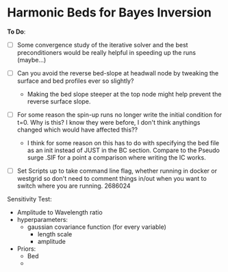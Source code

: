 # Harmonic Beds for Bayes Inversion


__To Do__:

  - [ ] Some convergence study of the iterative solver and the best preconditioners
        would be really helpful in speeding up the runs (maybe...)

  - [ ] Can you avoid the reverse bed-slope at headwall node by tweaking the
        surface and bed profiles ever so slightly?   
    - Making the bed slope steeper at the top node might help prevent the
      reverse surface slope.

  - [ ] For some reason the spin-up runs no longer write the initial condition
        for t=0. Why is this? I know they were before, I don't think anythings
        changed which would have affected this??   
    - I think for some reason on this has to do with specifying the bed file
      as an init instead of JUST in the BC section. Compare to the Pseudo surge .SIF
      for a point a comparison where writing the IC works.

  - [ ] Set Scripts up to take command line flag, whether running in docker or
        westgrid so don't need to comment things in/out when you want to switch
        where you are running.
        2686024

Sensitivity Test:

  - Amplitude to Wavelength ratio 
  - hyperparameters:
    - gaussian covariance function (for every variable)
      - length scale
      - amplitude
  - Priors:
    - Bed
    -
